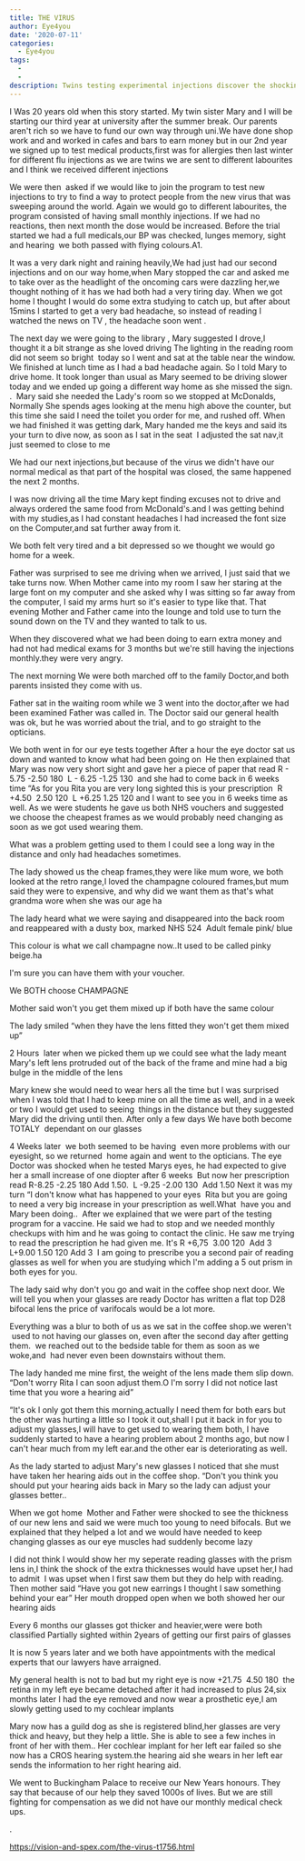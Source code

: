 ```yaml
---
title: THE VIRUS
author: Eye4you
date: '2020-07-11'
categories:
  - Eye4you
tags:
  - 
  - 
description: Twins testing experimental injections discover the shocking side effects, leading to a confrontation with their angry parents.
---
```

I Was 20 years old when this story started.
My twin sister Mary and I will be starting our third year at university after the summer break.
Our parents aren't rich so we have to fund our own way through uni.We have done shop work and and worked in cafes and bars to earn money but in our 2nd year we signed up to test medical products,first was for allergies then last winter for different flu injections as we are twins we are sent to different labourites and I think we received different injections

We were then  asked if we would like to join the program to test new injections to try to find a way to protect people from the new virus that was sweeping around the world.
Again we would go to different labourites, the program consisted of having small monthly injections.
If we had no reactions, then next month the dose would be increased.
Before the trial started we had a full medicals,our BP was checked, lunges memory, sight and hearing  we both passed with flying colours.A1.

It was a very dark night and raining heavily,We had just had our second injections and on our way home,when Mary stopped the car and asked me to take over as the headlight of the oncoming cars were dazzling her,we thought nothing of it has we had both had a very tiring day.
When we got home I thought I would do some extra studying to catch up, but after about 15mins I started to get a very bad headache, so instead of reading I watched the news on TV , the headache soon went .

The next day we were going to the library , Mary suggested I drove,I thought it a bit strange as she loved driving
The lighting in the reading room did not seem so bright  today so I went and sat at the table near the window. We finished at lunch time as I had a bad headache again.
So I told Mary to drive home.
It took longer than usual as Mary seemed to be driving slower today and we ended up going a different way home as she missed the sign. . 
Mary said she needed the Lady's room so we stopped at McDonalds,
Normally She spends ages looking at the menu high above the counter, but this time she said I need the toilet you order for me, and rushed off.
When we had finished it was getting dark, Mary handed me the keys and said its your turn to dive now, as soon as I sat in the seat  I adjusted the sat nav,it just seemed to close to me

We had our next injections,but because of the virus we didn't have our normal medical as that part of the hospital was closed, the same happened the next 2 months.

I was now driving all the time Mary kept finding excuses not to drive and always ordered the same food from McDonald's.and I was getting behind with my studies,as I had constant headaches I had increased the font size on the Computer,and sat further away from it.

We both felt very tired and a bit depressed so we thought we would go home for a week.

Father was surprised to see me driving when we arrived, I just said that we take turns now.
When Mother came into my room I saw her staring at the large font on my computer and she asked why I was sitting so far away from the computer, I said my arms hurt so it's easier to type like that.
That evening Mother and Father came into the lounge and told use to turn the sound down on the TV and they wanted to talk to us.

When they discovered what we had been doing to earn extra money and had not had medical exams for 3 months but we're still having the injections monthly.they were very angry.

The next morning We were both marched off to the family Doctor,and both parents insisted they come with us.

Father sat in the waiting room while we 3 went into the doctor,after we had been examined Father was called in. The Doctor said our general health was ok, but he was worried about the trial, and to go straight to the opticians.

We both went in for our eye tests together
After a hour the eye doctor sat us down and wanted to know what had been going on 
He then explained that Mary was now very short sight and gave her a piece of paper that read R - 5.75 -2.50 180  L - 6.25 -1.25 130  and she had to come back in 6 weeks time
“As for you Rita you are very long sighted this is your prescription
 R +4.50  2.50 120  L +6.25 1.25 120 and I want to see you in 6 weeks time as well.
As we were students he gave us both NHS vouchers and suggested we choose the cheapest frames as we would probably need changing as soon as we got used wearing them.

What was a problem getting used to them I could see a long way in the distance and only had headaches sometimes.

The lady showed us the cheap frames,they were like mum wore, we both looked at the retro range,I loved the champagne coloured frames,but mum said they were to expensive, and why did we want them as that's what grandma wore when she was our age ha 

The lady heard what we were saying and disappeared into the back room and reappeared with a dusty box, marked NHS 524  Adult female pink/ blue 

This colour is what we call champagne now..It used to be called pinky beige.ha

I'm sure you can have them with your voucher.

We BOTH choose CHAMPAGNE 

Mother said won't you get them mixed up if both have the same colour

The lady smiled “when they have the lens fitted they won't get them mixed up”

2 Hours  later when we picked them up we could see what the lady meant Mary's left lens protruded out of the back of the frame and mine had a big bulge in the middle of the lens 

Mary knew she would need to wear hers all the time but I was surprised when I was told that I had to keep mine on all the time as well, and in a week or two I would get used to seeing  things in the distance but they suggested Mary did the driving until then.
After only a few days We have both become TOTALY  dependant on our glasses 


4 Weeks later  we both seemed to be having  even more problems with our eyesight, so we returned  home again and went to the opticians.
The eye Doctor was shocked when he tested Marys eyes, he had expected to give her a small increase of one diopter after 6 weeks 
But now her prescription read R-8.25 -2.25 180 Add 1.50.  L -9.25 -2.00 130  Add 1.50
Next it was my turn
“I don't know what has happened to your eyes  Rita but you are going to need a very big increase in your prescription as well.What  have you and Mary been doing..
 After we explained that we were part of the testing program for a vaccine.
He said we had to stop and we needed monthly checkups with him and he was going to contact the clinic.
He saw me trying to read the prescription he had given me.
It's R +6,75  3.00 120  Add 3   L+9.00 1.50 120 Add 3 
I am going to prescribe you a second pair of reading glasses as well for when you are studying which I'm adding a 5 out prism in both eyes for you.

The lady said why don't you go and wait in the coffee shop next door. We will tell you when your glasses are ready Doctor has written a flat top D28 bifocal lens the price of varifocals would be a lot more.

Everything was a blur to both of us as we sat in the coffee shop.we weren't  used to not having our glasses on, even after the second day after getting them.  we reached out to the bedside table for them as soon as we woke,and  had never even been downstairs without them.

The lady handed me mine first, the weight of the lens made them slip down.
“Don't worry Rita I can soon adjust them.O I'm sorry I did not notice last time that you wore a hearing aid”

“It's ok I only got them this morning,actually I need them for both ears but the other was hurting a little so I took it out,shall I put it back in for you to adjust my glasses,I will have to get used to wearing them both, I have suddenly started to have a hearing problem about 2 months ago, but now I can't hear much from my left ear.and the other ear is deteriorating as well.

As the lady started to adjust Mary's new glasses I noticed that she must have taken her hearing aids out in the coffee shop.
“Don't you think you should put your hearing aids back in Mary so the lady can adjust your glasses better..

When we got home  Mother and Father were shocked to see the thickness of our new lens and said we were much too young to need bifocals.
But we explained that they helped a lot and we would have needed to keep changing glasses as our eye muscles had suddenly become lazy 

I did not think I would show her my seperate reading glasses with the prism lens in,I think the shock of the extra thicknesses would have upset her,I had to admit  I was upset when I first saw them but they do help with reading.
 
Then mother said “Have you got new earrings I thought I saw something behind your ear”
Her mouth dropped open when we both showed her our hearing aids 

Every 6 months our glasses got thicker and heavier,were were both classified Partially sighted within 2years of getting our first pairs of glasses 


It is now 5 years later and we both have appointments with the medical experts that our lawyers have arraigned.

My general health is not to bad but my right eye is now +21.75  4.50 180  the retina in my left eye became detached after it had increased to plus 24,six months later I had the eye removed and now wear a prosthetic eye,I am slowly getting used to my cochlear implants

Mary now has a guild dog as she is registered blind,her glasses are very thick and heavy, but they help a little. She is able to see a few inches in front of her with them..
Her cochlear implant for her left ear failed so she now has a CROS hearing system.the hearing aid she wears in her left ear sends the information to her right hearing aid.

We went to Buckingham Palace to receive our New Years honours. They say that because of our help they saved 1000s of lives.
But we are still fighting for compensation as we did not have our monthly medical check ups.







.

https://vision-and-spex.com/the-virus-t1756.html
